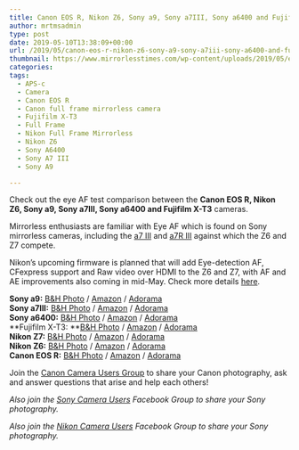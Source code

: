 ```yaml
---
title: Canon EOS R, Nikon Z6, Sony a9, Sony a7III, Sony a6400 and Fujifilm X-T3 Eye AF Test
author: mrtmsadmin
type: post
date: 2019-05-10T13:38:09+00:00
url: /2019/05/canon-eos-r-nikon-z6-sony-a9-sony-a7iii-sony-a6400-and-fujifilm-x-t3-eye-af-test/
thumbnail: https://www.mirrorlesstimes.com/wp-content/uploads/2019/05/eye-AF-test-comparison-between-Canon-EOS-R-Fuji-X-T3-Nikon-Z6-Sony-a9-Sony-a7-III-and-Sony-a6400.jpg
categories:
tags:
  - APS-c
  - Camera
  - Canon EOS R
  - Canon full frame mirrorless camera
  - Fujifilm X-T3
  - Full Frame
  - Nikon Full Frame Mirrorless
  - Nikon Z6
  - Sony A6400
  - Sony A7 III
  - Sony A9

---
```

Check out the eye AF test comparison between the **Canon EOS R, Nikon Z6, Sony a9, Sony a7III, Sony a6400 and Fujifilm X-T3** cameras.

Mirrorless enthusiasts are familiar with Eye AF which is found on Sony mirrorless cameras, including the <a href="https://amzn.to/2SK17UI" target="_blank" rel="noopener">a7 III</a> and <a href="https://amzn.to/2SHNVjg" target="_blank" rel="noopener">a7R III</a> against which the Z6 and Z7 compete.

Nikon’s upcoming firmware is planned that will add Eye-detection AF, CFexpress support and Raw video over HDMI to the Z6 and Z7, with AF and AE improvements also coming in mid-May. Check more details [here][1].<!--more-->

**Sony a9:** <a href="https://www.bhphotovideo.com/c/product/1333228-REG/sony_ilce_9_b_alpha_a9_mirrorless_digital.html/BI/20175/KBID/14249/" target="_blank" rel="noopener noreferrer">B&H Photo</a> / <a href="https://www.amazon.com/Sony-Mirrorless-Interchangeable-Lens-Camera-ILCE9/dp/B06ZY7GNKN/?tag=bcamnews-20" target="_blank" rel="noopener noreferrer" data-amzn-asin="B06ZY7GNKN">Amazon</a> / <a href="http://adorama.evyy.net/c/63923/51926/1036?u=https%3A%2F%2Fwww.adorama.com%2Fisoa9.html" target="_blank" rel="noopener noreferrer">Adorama</a>  
**Sony a7III:** <a href="https://www.bhphotovideo.com/c/product/1394217-REG/sony_ilce_7m3_alpha_a7_iii_mirrorless.html/BI/20175/KBID/14249/" rel="noopener">B&H Photo</a> / <a href="https://www.amazon.com/Sony-Full-Frame-Mirrorless-Interchangeable-Lens-ILCE7M3/dp/B07B43WPVK/?tag=bcamnews-20" rel="noopener" data-amzn-asin="B07B43WPVK">Amazon</a> / <a href="http://adorama.evyy.net/c/63923/51926/1036?u=https%3A%2F%2Fwww.adorama.com%2Fl%2F%3Fsearchinfo%3Dilce7m3" rel="noopener">Adorama</a>  
**Sony a6400:** <a href="https://www.bhphotovideo.com/c/product/1453768-REG/sony_ilce_6400_b_alpha_a6400_mirrorless_digital.html/BI/20175/KBID/14249/" target="_blank" rel="noopener noreferrer">B&H Photo</a> / <a href="https://www.amazon.com/s/ref=as_li_ss_tl?k=Sony+a6400&ref=nav_signin&linkCode=sl2&tag=bcamnews-20&linkId=aa65e6f8e36771bb7b641dd1ee9ada34&language=en_US" target="_blank" rel="noopener noreferrer">Amazon</a> / <a href="https://www.adorama.com/isoa6400.html?KBID=68292" target="_blank" rel="noopener noreferrer">Adorama</a>  
**Fujifilm X-T3: **<a href="https://www.bhphotovideo.com/c/product/1433839-REG/fujifilm_16588509_x_t3_mirrorless_digital_camera.html/BI/20175/KBID/14249/" target="_blank" rel="noopener noreferrer">B&H Photo</a> / <a href="https://www.amazon.com/Fujifilm-X-T3-Mirrorless-Digital-Body/dp/B07H3Y9CJY//?tag=bcamnews-20" target="_blank" rel="noopener noreferrer" data-amzn-asin="B07H3Y9CJY">Amazon</a> / <a href="https://www.adorama.com/ifjxt3b.html?KBID=68292" target="_blank" rel="noopener noreferrer">Adorama</a>  
**Nikon Z7:** <a href="https://www.bhphotovideo.com/c/buy/items/ci/40142/N/items/view/GRID/BI/20175/KBID/14249/" target="_blank" rel="noopener noreferrer">B&H Photo</a> / <a href="https://www.amazon.com/Nikon-FX-Format-Mirrorless-Camera-24-70mm/dp/B07GQ3HVW1/?tag=bcamnews-20" target="_blank" rel="noopener noreferrer" data-amzn-asin="B07GQ3HVW1">Amazon</a> / <a href="https://adorama.evyy.net/c/63923/51926/1036?u=https%3A%2F%2Fwww.adorama.com%2Fg%2Fnikon-mirrorless" target="_blank" rel="noopener noreferrer">Adorama</a>  
**Nikon Z6:** <a href="https://www.bhphotovideo.com/c/buy/items/ci/40142/N/items/view/GRID/BI/20175/KBID/14249/" target="_blank" rel="noopener noreferrer">B&H Photo</a> / <a href="https://www.amazon.com/Nikon-FX-Format-Mirrorless-Camera-24-70mm/dp/B07GPH7M5X/?tag=bcamnews-20" target="_blank" rel="noopener noreferrer" data-amzn-asin="B07GPH7M5X">Amazon</a> / <a href="https://adorama.evyy.net/c/63923/51926/1036?u=https%3A%2F%2Fwww.adorama.com%2Fg%2Fnikon-mirrorless" target="_blank" rel="noopener noreferrer">Adorama</a>  
**Canon EOS R:** <a href="https://www.bhphotovideo.com/c/product/1433710-REG/canon_eos_r_mirrorless_digital.html/BI/20175/KBID/14249/" target="_blank" rel="noopener noreferrer">B&H Photo</a> / <a href="https://www.amazon.com/Canon-Mirrorless-Digital-Camera-Body/dp/B07H484HLT/?tag=bcamnews-20" target="_blank" rel="noopener noreferrer" data-amzn-asin="B07H484HLT">Amazon</a> / <a href="https://www.adorama.com/car.html?KBID=68292" target="_blank" rel="noopener noreferrer">Adorama</a>





Join the <a class="ext-link" title="" href="https://www.facebook.com/groups/185572945112087/" target="_blank" rel="external nofollow noopener">Canon Camera Users Group</a> to share your Canon photography, ask and answer questions that arise and help each others!

_Also join the <a class="ext-link" title="" href="https://www.facebook.com/groups/1637646316495210/" target="_blank" rel="external nofollow noopener">Sony Camera Users</a> Facebook Group to share your Sony photography._

_Also join the <a class="ext-link" title="" href="https://www.facebook.com/groups/868201466609763/" target="_blank" rel="external nofollow noopener">Nikon Camera Users</a> Facebook Group to share your Sony photography._

 [1]: https://www.mirrorlesstimes.com/2019/03/nikon-announced-the-development-of-new-firmware-for-the-z6-z7-d5-d850-and-d500-cameras/